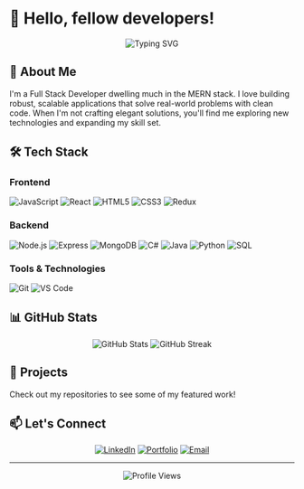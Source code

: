 # 👋 Hello, fellow developers!

<div align="center">
  <img src="https://readme-typing-svg.herokuapp.com?font=Fira+Code&pause=1000&color=0969DA&center=true&vCenter=true&width=435&lines=Full+Stack+Developer;MERN+Stack+Specialist;Problem+Solver;Continuous+Learner" alt="Typing SVG" />
</div>

## 💫 About Me

I'm a Full Stack Developer dwelling much in the MERN stack. I love building robust, scalable applications that solve real-world problems with clean code. When I'm not crafting elegant solutions, you'll find me exploring new technologies and expanding my skill set.

## 🛠️ Tech Stack

### Frontend
![JavaScript](https://img.shields.io/badge/-JavaScript-F7DF1E?style=flat-square&logo=javascript&logoColor=black)
![React](https://img.shields.io/badge/-React-61DAFB?style=flat-square&logo=react&logoColor=black)
![HTML5](https://img.shields.io/badge/-HTML5-E34F26?style=flat-square&logo=html5&logoColor=white)
![CSS3](https://img.shields.io/badge/-CSS3-1572B6?style=flat-square&logo=css3&logoColor=white)
![Redux](https://img.shields.io/badge/-Redux-764ABC?style=flat-square&logo=redux&logoColor=white)

### Backend
![Node.js](https://img.shields.io/badge/-Node.js-339933?style=flat-square&logo=nodedotjs&logoColor=white)
![Express](https://img.shields.io/badge/-Express-000000?style=flat-square&logo=express&logoColor=white)
![MongoDB](https://img.shields.io/badge/-MongoDB-47A248?style=flat-square&logo=mongodb&logoColor=white)
![C#](https://img.shields.io/badge/-C%23-239120?style=flat-square&logo=csharp&logoColor=white)
![Java](https://img.shields.io/badge/-Java-007396?style=flat-square&logo=java&logoColor=white)
![Python](https://img.shields.io/badge/-Python-3776AB?style=flat-square&logo=python&logoColor=white)
![SQL](https://img.shields.io/badge/-SQL-4479A1?style=flat-square&logo=mysql&logoColor=white)

### Tools & Technologies
![Git](https://img.shields.io/badge/-Git-F05032?style=flat-square&logo=git&logoColor=white)
![VS Code](https://img.shields.io/badge/-VS%20Code-007ACC?style=flat-square&logo=visual-studio-code&logoColor=white)

## 📊 GitHub Stats

<div align="center">
  <img src="https://github-readme-stats.vercel.app/api?username=Xoli-Nxiweni&show_icons=true&theme=tokyonight" alt="GitHub Stats" />
  <img src="https://github-readme-streak-stats.herokuapp.com/?user=Xoli-Nxiweni&theme=tokyonight" alt="GitHub Streak" />
</div>

## 💼 Projects

Check out my repositories to see some of my featured work!

## 📫 Let's Connect

<div align="center">
  <a href="https://www.linkedin.com/in/xolinxiweni/"><img src="https://img.shields.io/badge/-LinkedIn-0077B5?style=for-the-badge&logo=linkedin&logoColor=white" alt="LinkedIn" /></a>
  <a href="https://xoli-nxiweni.github.io/personalportfolio"><img src="https://img.shields.io/badge/-Portfolio-000000?style=for-the-badge&logo=react&logoColor=white" alt="Portfolio" /></a>
  <a href="mailto:xolinxiweni@gmail.com"><img src="https://img.shields.io/badge/-Email-D14836?style=for-the-badge&logo=gmail&logoColor=white" alt="Email" /></a>
</div>

---

<div align="center">
  <img src="https://komarev.com/ghpvc/?username=Xoli-Nxiweni&color=blue&style=flat-square&label=Profile+Views" alt="Profile Views" />
</div>
